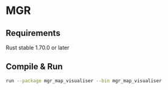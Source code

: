 # MGR

## Requirements
Rust stable 1.70.0 or later

## Compile & Run
```bash
run --package mgr_map_visualiser --bin mgr_map_visualiser
```